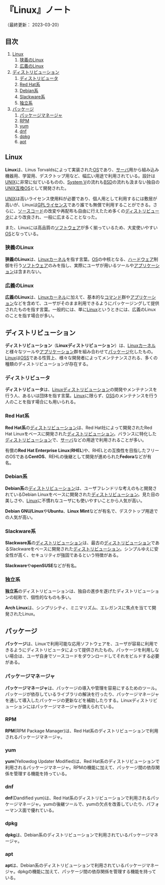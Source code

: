 # 『Linux』ノート

（最終更新： 2023-03-20）


## 目次

1. [Linux](#linux)
	1. [狭義のLinux](#狭義のlinux)
	1. [広義のLinux](#広義のlinux)
1. [ディストリビューション](#ディストリビューション)
	1. [ディストリビュータ](#ディストリビュータ)
	1. [Red Hat系](#red-hat系)
	1. [Debian系](#debian系)
	1. [Slackware系](#slackware系)
	1. [独立系](#独立系)
1. [パッケージ](#パッケージ)
	1. [パッケージマネージャ](#パッケージマネージャ)
	1. [RPM](#rpm)
	1. [yum](#yum)
	1. [dnf](#dnf)
	1. [dpkg](#dpkg)
	1. [apt](#apt)


## Linux

**Linux**は、Linus Torvaldsによって実装された[OS](../../../software/_/chapters/operating_system.md#オペレーティングシステム)であり、[サーバ](../../../_/chapters/computer.md#サーバ)用から組み込み機器用、学習用、デスクトップ用など、幅広い用途で利用されている。設計は[UNIX](../../../software/_/chapters/operating_system.md#unix)に非常に似ているものの、[System V](../../../software/_/chapters/operating_system.md#unix)の流れも[BSD](../../../software/_/chapters/operating_system.md#unix)の流れも汲まない独自の[UNIX互換OS](../../../software/_/chapters/operating_system.md#unix)として開発された。

[UNIX](../../../software/_/chapters/operating_system.md#unix)は高いライセンス使用料が必要であり、個人用として利用するには敷居が高いが、Linuxは[GPLライセンス](../../../software/_/chapters/open_source_software.md#gpl)であり誰でも無償で利用することができる。さらに、[ソースコード](../../../../programming/_/chapters/programming.md#ソースコード)の改変や再配布も自由に行えたため多くの[ディストリビュータ](#ディストリビュータ)により改良され、一般に広まることとなった。

また、Linuxには高品質の[ソフトウェア](../../../software/_/chapters/software.md#ソフトウェア)が多く揃っているため、大変使いやすい[OS](../../../software/_/chapters/operating_system.md#オペレーティングシステム)となっている。

### 狭義のLinux

**狭義のLinux**は、[Linux](#linux)[カーネル](../../../software/_/chapters/operating_system.md#カーネル)を指す言葉。[OS](../../../software/_/chapters/operating_system.md#オペレーティングシステム)の中核となる、[ハードウェア](../../../hardware/_/chapters/hardware.md#ハードウェア)制御を行う[ソフトウェア](../../../software/_/chapters/software.md#ソフトウェア)のみを指し、実際にユーザが用いるツールや[アプリケーション](../../../software/_/chapters/#応用ソフトウェア)は含まれない。

### 広義のLinux

**広義のLinux**は、[Linux](#linux)[カーネル](../../../software/_/chapters/operating_system.md#カーネル)に加えて、基本的な[コマンド](./basic_command.md#コマンド)群や[アプリケーション](../../../software/_/chapters/#応用ソフトウェア)などを含めて、ユーザがそのまま利用できるようにパッケージングして提供されたものを指す言葉。一般的には、単に[Linux](#linux)というときには、広義のLinuxのことを指す場合が多い。


## ディストリビューション

**ディストリビューション**（**Linuxディストリビューション**）は、[Linux](#linux)[カーネル](../../../software/_/chapters/operating_system.md#カーネル)と様々なツールや[アプリケーション](../../../software/_/chapters/software.md#応用ソフトウェア)群を組み合わせて[パッケージ](../../../software/_/chapters/package.md#パッケージ)化したもの。[Linux](#linux)は[OSS](../../../software/_/chapters/open_source_software.md#オープンソースソフトウェア)である性質上、様々な開発者によってメンテナンスされる、多くの種類のディストリビューションが存在する。

### ディストリビュータ

**ディストリビュータ**は、[Linuxディストリビューション](#ディストリビューション)の開発やメンテナンスを行う人、あるいは団体を指す言葉。[Linux](#linux)に限らず、[OSS](../../../software/_/chapters/open_source_software.md#オープンソースソフトウェア)のメンテナンスを行う人のことを指す場合にも用いられる。

### Red Hat系

**Red Hat系**の[ディストリビューション](#ディストリビューション)は、Red Hat社によって開発されたRed Hat Linuxをベースに開発された[ディストリビューション](#ディストリビューション)。バランスに特化した[ディストリビューション](#ディストリビューション)で、[サーバ](../../../_/chapters/computer.md#サーバ)などの用途で利用されることが多い。

有償の**Red Hat Enterprise Linux**(**RHEL**)や、RHELとの互換性を目指したフリーのOSである**CentOS**、REHLの後継として開発が進められた**Fedora**などが有名。

### Debian系

**Debian系**の[ディストリビューション](#ディストリビューション)は、ユーザフレンドリな考えのもと開発されているDebian Linuxをベースに開発された[ディストリビューション](#ディストリビューション)。見た目の美しさや、[Linux](#linux)に不慣れなユーザにも使いやすいことから人気が高い。

**Debian GNU/Linux**や**Ubuntu**、**Linux Mint**などが有名で、デスクトップ用途での人気が高い。

### Slackware系

**Slackware系**の[ディストリビューション](#ディスとリビューション)は、最古の[ディストリビューション](#ディストリビューション)であるSlackwareをベースに開発された[ディストリビューション](#ディストリビューション)。シンプルゆえに安全性が高く、セキュリティが強固であるという特徴がある。

**Slackware**や**openSUSE**などが有名。

### 独立系

**独立系**のディストリビューションは、独自の進歩を遂げたディストリビューションの総称で、個性的なものも多い。

**Arch Linux**は、シンプリシティ、ミニマリズム、エレガンスに焦点を当てて開発されたLinux。


## パッケージ

**パッケージ**は、Linuxで利用可能な応用ソフトウェアを、ユーザが容易に利用できるようにディストリビュータによって提供されたもの。パッケージを利用しない場合は、ユーザ自身でソースコードをダウンロードしてそれをビルドする必要がある。

### パッケージマネージャ

**パッケージマネージャ**は、パッケージの導入や管理を容易にするためのツール。パッケージが依存しているライブラリの解決を行ったり、パッケージマネージャを通して導入したパッケージの更新などを補助したりする。Linuxディストリビューションにはパッケージマネージャが備えられている。

### RPM

**RPM**(RPM Package Manager)は、Red Hat系のディストリビューションで利用されるパッケージマネージャ。

### yum

**yum**(Yellowdog Updater Modified)は、Red Hat系のディストリビューションで利用されるパッケージマネージャ。RPMの機能に加えて、パッケージ間の依存関係を管理する機能を持っている。

### dnf

**dnf**(Dandified yum)は、Red Hat系のディストリビューションで利用されるパッケージマネージャ。yumの後継ツールで、yumの欠点を改善していたり、パフォーマンス面で優れている。

### dpkg

**dpkg**は、Debian系のディストリビューションで利用されているパッケージマネージャ。

### apt

**apt**は、Debian系のディストリビューションで利用されているパッケージマネージャ。dpkgの機能に加えて、パッケージ間の依存関係を管理する機能を持っている。
